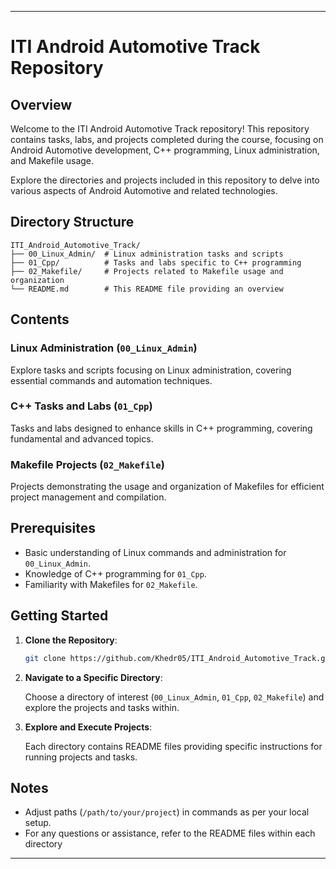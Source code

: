 
---

# ITI Android Automotive Track Repository

## Overview

Welcome to the ITI Android Automotive Track repository! This repository contains tasks, labs, and projects completed during the course, focusing on Android Automotive development, C++ programming, Linux administration, and Makefile usage.

Explore the directories and projects included in this repository to delve into various aspects of Android Automotive and related technologies.

## Directory Structure

```
ITI_Android_Automotive_Track/
├── 00_Linux_Admin/  # Linux administration tasks and scripts
├── 01_Cpp/          # Tasks and labs specific to C++ programming
├── 02_Makefile/     # Projects related to Makefile usage and organization
└── README.md        # This README file providing an overview
```

## Contents

### Linux Administration (`00_Linux_Admin`)

Explore tasks and scripts focusing on Linux administration, covering essential commands and automation techniques.

### C++ Tasks and Labs (`01_Cpp`)

Tasks and labs designed to enhance skills in C++ programming, covering fundamental and advanced topics.

### Makefile Projects (`02_Makefile`)

Projects demonstrating the usage and organization of Makefiles for efficient project management and compilation.

## Prerequisites

- Basic understanding of Linux commands and administration for `00_Linux_Admin`.
- Knowledge of C++ programming for `01_Cpp`.
- Familiarity with Makefiles for `02_Makefile`.

## Getting Started

1. **Clone the Repository**:

   ```sh
   git clone https://github.com/Khedr05/ITI_Android_Automotive_Track.git
   ```

2. **Navigate to a Specific Directory**:

   Choose a directory of interest (`00_Linux_Admin`, `01_Cpp`, `02_Makefile`) and explore the projects and tasks within.

3. **Explore and Execute Projects**:

   Each directory contains README files providing specific instructions for running projects and tasks.

## Notes

- Adjust paths (`/path/to/your/project`) in commands as per your local setup.
- For any questions or assistance, refer to the README files within each directory

---